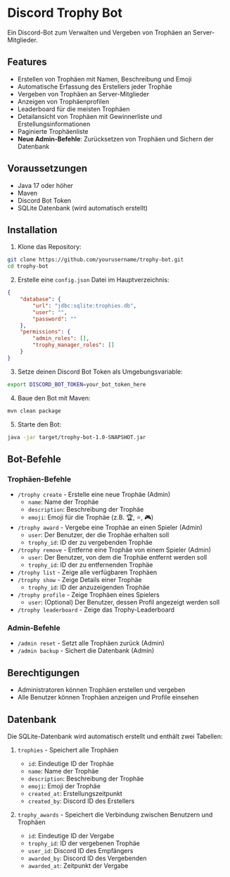 # Discord Trophy Bot

Ein Discord-Bot zum Verwalten und Vergeben von Trophäen an Server-Mitglieder.

## Features

- Erstellen von Trophäen mit Namen, Beschreibung und Emoji
- Automatische Erfassung des Erstellers jeder Trophäe
- Vergeben von Trophäen an Server-Mitglieder
- Anzeigen von Trophäenprofilen
- Leaderboard für die meisten Trophäen
- Detailansicht von Trophäen mit Gewinnerliste und Erstellungsinformationen
- Paginierte Trophäenliste
- **Neue Admin-Befehle**: Zurücksetzen von Trophäen und Sichern der Datenbank

## Voraussetzungen

- Java 17 oder höher
- Maven
- Discord Bot Token
- SQLite Datenbank (wird automatisch erstellt)

## Installation

1. Klone das Repository:
```bash
git clone https://github.com/yourusername/trophy-bot.git
cd trophy-bot
```

2. Erstelle eine `config.json` Datei im Hauptverzeichnis:
```json
{
    "database": {
        "url": "jdbc:sqlite:trophies.db",
        "user": "",
        "password": ""
    },
    "permissions": {
        "admin_roles": [],
        "trophy_manager_roles": []
    }
}
```

3. Setze deinen Discord Bot Token als Umgebungsvariable:
```bash
export DISCORD_BOT_TOKEN=your_bot_token_here
```

4. Baue den Bot mit Maven:
```bash
mvn clean package
```

5. Starte den Bot:
```bash
java -jar target/trophy-bot-1.0-SNAPSHOT.jar
```

## Bot-Befehle

### Trophäen-Befehle

- `/trophy create` - Erstelle eine neue Trophäe (Admin)
  - `name`: Name der Trophäe
  - `description`: Beschreibung der Trophäe
  - `emoji`: Emoji für die Trophäe (z.B. 🏆, ⭐, 🎮)
- `/trophy award` - Vergebe eine Trophäe an einen Spieler (Admin)
  - `user`: Der Benutzer, der die Trophäe erhalten soll
  - `trophy_id`: ID der zu vergebenden Trophäe
- `/trophy remove` - Entferne eine Trophäe von einem Spieler (Admin)
  - `user`: Der Benutzer, von dem die Trophäe entfernt werden soll
  - `trophy_id`: ID der zu entfernenden Trophäe
- `/trophy list` - Zeige alle verfügbaren Trophäen
- `/trophy show` - Zeige Details einer Trophäe
  - `trophy_id`: ID der anzuzeigenden Trophäe
- `/trophy profile` - Zeige Trophäen eines Spielers
  - `user`: (Optional) Der Benutzer, dessen Profil angezeigt werden soll
- `/trophy leaderboard` - Zeige das Trophy-Leaderboard

### Admin-Befehle

- `/admin reset` - Setzt alle Trophäen zurück (Admin)
- `/admin backup` - Sichert die Datenbank (Admin)

## Berechtigungen

- Administratoren können Trophäen erstellen und vergeben
- Alle Benutzer können Trophäen anzeigen und Profile einsehen

## Datenbank

Die SQLite-Datenbank wird automatisch erstellt und enthält zwei Tabellen:

1. `trophies` - Speichert alle Trophäen
   - `id`: Eindeutige ID der Trophäe
   - `name`: Name der Trophäe
   - `description`: Beschreibung der Trophäe
   - `emoji`: Emoji der Trophäe
   - `created_at`: Erstellungszeitpunkt
   - `created_by`: Discord ID des Erstellers

2. `trophy_awards` - Speichert die Verbindung zwischen Benutzern und Trophäen
   - `id`: Eindeutige ID der Vergabe
   - `trophy_id`: ID der vergebenen Trophäe
   - `user_id`: Discord ID des Empfängers
   - `awarded_by`: Discord ID des Vergebenden
   - `awarded_at`: Zeitpunkt der Vergabe

